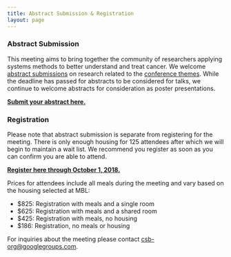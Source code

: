 ```yaml
---
title: Abstract Submission & Registration
layout: page
---
```


### Abstract Submission

This meeting aims to bring together the community of researchers applying systems methods to better understand and treat cancer. We welcome [abstract submissions](https://redcap.sagebase.org/redcap/surveys/?s=T9YL4X44KF) on research related to the [conference themes](https://sacbmeeting.org/schedule.html). While the deadline has passed for abstracts to be considered for talks, we continue to welcome abstracts for consideration as poster presentations.

**[Submit your abstract here.](https://redcap.sagebase.org/redcap/surveys/?s=T9YL4X44KF)**

### Registration

Please note that abstract submission is separate from registering for the meeting. There is only enough housing for 125 attendees after which we will begin to maintain a wait list. We recommend you register as soon as you can confirm you are able to attend.

**[Register here through October 1, 2018.](https://mbl-web.ungerboeck.com/reg/reg_p1_form.aspx?oc=10&ct=STDCONF&eventid=11528)**

Prices for attendees include all meals during the meeting and vary based on the housing selected at MBL:

- $825: Registration with meals and a single room
- $625: Registration with meals and a shared room
- $425: Registration with meals, no housing
- $186: Registration, no meals or housing

For inquiries about the meeting please contact <csb-org@googlegroups.com>.
